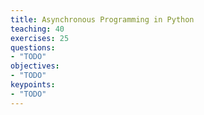 ```yaml
---
title: Asynchronous Programming in Python
teaching: 40
exercises: 25
questions:
- "TODO"
objectives:
- "TODO"
keypoints:
- "TODO"
---
```

